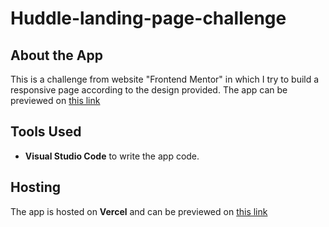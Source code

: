 # Huddle-landing-page-challenge

## About the App
This is a challenge from website "Frontend Mentor" in which I try to build a responsive page according to the design provided.
The app can be previewed on [this link](https://huddle-landing-page-rohail.vercel.app/)

## Tools Used

- **Visual Studio Code** to write the app code. 

## Hosting
The app is hosted on **Vercel** and can be previewed on [this link](https://huddle-landing-page-rohail.vercel.app/)
